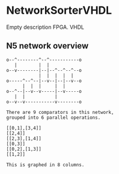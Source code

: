 # NetworkSorterVHDL
Empty description FPGA. VHDL

## N5 network overview

```
o--^--------^--^-----------o
   |        |  |
o--v--------|--|--^--^--^--o
            |  |  |  |  |
o-----^--^--|--v--|--|--v--o
      |  |  |     |  |
o--^--|--v--v-----|--v-----o
   |  |           |
o--v--v-----------v--------o

There are 9 comparators in this network,
grouped into 6 parallel operations.

[[0,1],[3,4]]
[[2,4]]
[[2,3],[1,4]]
[[0,3]]
[[0,2],[1,3]]
[[1,2]]

This is graphed in 8 columns.
```

